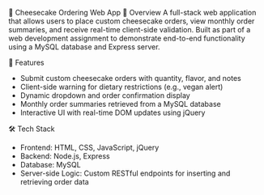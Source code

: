 🧀 Cheesecake Ordering Web App
📌 Overview
A full-stack web application that allows users to place custom cheesecake orders, view monthly order summaries, and receive real-time client-side validation. Built as part of a web development assignment to demonstrate end-to-end functionality using a MySQL database and Express server.

🚀 Features
- Submit custom cheesecake orders with quantity, flavor, and notes
- Client-side warning for dietary restrictions (e.g., vegan alert)
- Dynamic dropdown and order confirmation display
- Monthly order summaries retrieved from a MySQL database
- Interactive UI with real-time DOM updates using jQuery

🛠️ Tech Stack
- Frontend: HTML, CSS, JavaScript, jQuery
- Backend: Node.js, Express
- Database: MySQL
- Server-side Logic: Custom RESTful endpoints for inserting and retrieving order data
